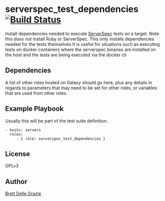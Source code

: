 # serverspec_test_dependencies [![Build Status](https://travis-ci.org/bdellegrazie/ansible-role-serverspec_test_dependencies.svg?branch=master)](https://travis-ci.org/bdellegrazie/ansible-role-serverspec_test_dependencies)

Install dependencies needed to execute [ServerSpec](http://serverspec.org/) tests on a target.
Note this _does not_ install Ruby or ServerSpec. This only installs dependencies needed for the tests themselves
It is useful for situations such as executing tests on docker containers where the serverspec binaries are
installed on the host and the tests are being executed via the docker cli

## Dependencies

A list of other roles hosted on Galaxy should go here, plus any details in regards to parameters that may need to be set for other roles, or variables that are used from other roles.

## Example Playbook

Usually this will be part of the test suite definition:

    - hosts: servers
      roles:
         - { role: serverspec_test_dependencies }

## License

GPLv3

## Author

[Brett Delle Grazie](https://github.com/bdellegrazie/ansible-role-serverspec_test_dependencies)
